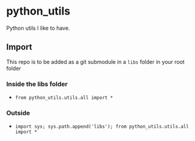 # python_utils
Python utils I like to have.
## Import
This repo is to be added as a git submodule in a `libs` folder in your root folder
### Inside the libs folder
* `from python_utils.utils.all import *`
### Outside
* `import sys; sys.path.append('libs'); from python_utils.utils.all import *`